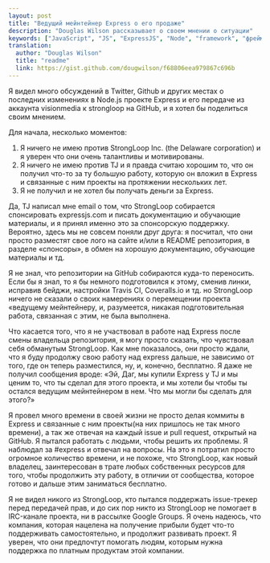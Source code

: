 ```yaml
---
layout: post
title: "Ведущий мейнтейнер Express о его продаже"
description: "Douglas Wilson рассказывает о своем мнении о ситуации"
keywords: ["JavaScript", "JS", "ExpressJS", "Node", "framework", "фреймворк", "TJ Holowaychuk"]
translation:
  author: "Douglas Wilson"
  title: "readme"
  link: https://gist.github.com/dougwilson/f68806eea979867c696b
---
```


Я видел много обсуждений в Twitter, Github и других местах о последних
изменениях в Node.js проекте Express и его передаче из аккаунта visionmedia к
strongloop на GitHub, и я хотел бы поделиться своим мнением.

Для начала, несколько моментов:

1. Я ничего не имею против StrongLoop Inc. (the Delaware corporation) и я
	уверен что они очень талантливы и мотивированы.
2. Я ничего не имею против TJ и я правда считаю хорошим то, что он получил
	что-то за ту большую работу, которую он вложил в Express и связанные с ним
	проекты на протяжении нескольких лет.
3. Я не получил и не хотел бы получать деньги за Express.

Да, TJ написал мне email о том, что StrongLoop собирается спонсировать
expressjs.com и писать документацию и обучающие материалы, и я принял именно
это за спонсорскую поддержку. Вероятно, здесь мы не совсем поняли друг друга:
я посчитал, что они просто разместят свое лого на сайте и/или в README репозитория, в разделе «спонсоры», в обмен на хорошую документацию, обучающие
материалы и тд.

Я не знал, что репозитории на GitHub собираются куда-то переносить. Если бы
я знал, то я бы немного подготовился к этому, сменив линки, исправив бейджи,
настройки Travis CI, Coveralls.io и тд. но StrongLoop ничего не сказали о
своих намерениях о перемещении проекта «ведущему мейнтейнеру, и, разумеется,
никакая подготовительная работа, связанная с этим, не была выполнена.

Что касается того, что я не участвовал в работе над Express после смены
владельца репозитория, я могу просто сказать, что чувствовал себя обманутым
StrongLoop. Как мне показалось, они просто ждали, что я буду продолжу свою
работу над express дальше, не зависимо от того, где он теперь разместился, ну,
и, конечно, бесплатно. Я даже не получил сообщения вроде: «Эй, Даг, мы купили
Express у TJ и мы ценим то, что ты сделал для этого проекта, и мы хотели бы
чтобы ты остался ведущим мейнтейнером в нем. Что мы могли бы сделать для этого?»

Я провел много времени в своей жизни не просто делая коммиты в Express и
связанные с ним проекты(на них пришлось не так много времени), а так же
отвечая на каждый issue и pull request, открытый на GitHub. Я пытался работать
с людьми, чтобы решить их проблемы. Я наблюдал за #express и отвечал
на вопросы. На это я потратил просто огромное количество времени, и не похоже,
что StrongLoop, как новый владелец, заинтересован в трате любых собственных
ресурсов для того, чтобы продолжить эту работу, в отличии от сообщества,
которое готово и дальше этим заниматься бесплатно.

Я не видел никого из StrongLoop, кто пытался поддержать issue-трекер перед
передачей прав, и до сих пор никто из StrongLoop не помогает в IRC-канале
проекта, ни в рассылке Google Groups. Я очень надеюсь, что компания, которая нацелена на получение прибыли будет что-то поддерживать самостоятельно, и
продолжит развивать проект. Я уверен, что они предпочтут помогать людям,
которым нужна поддержка по платным продуктам этой компании.
